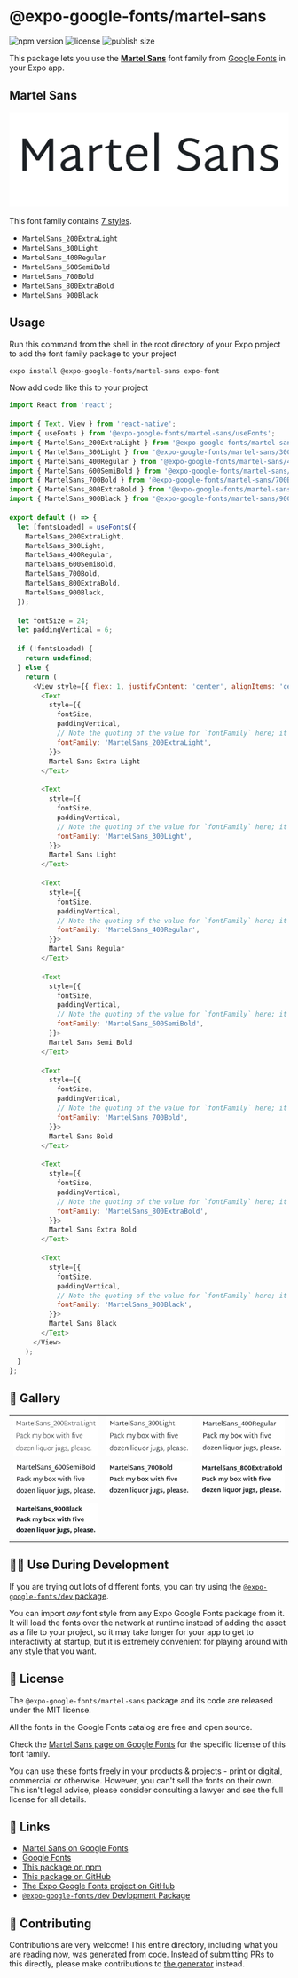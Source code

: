 # @expo-google-fonts/martel-sans

![npm version](https://flat.badgen.net/npm/v/@expo-google-fonts/martel-sans)
![license](https://flat.badgen.net/github/license/expo/google-fonts)
![publish size](https://flat.badgen.net/packagephobia/install/@expo-google-fonts/martel-sans)

This package lets you use the [**Martel Sans**](https://fonts.google.com/specimen/Martel+Sans) font family from [Google Fonts](https://fonts.google.com/) in your Expo app.

## Martel Sans

![Martel Sans](./font-family.png)

This font family contains [7 styles](#-gallery).

- `MartelSans_200ExtraLight`
- `MartelSans_300Light`
- `MartelSans_400Regular`
- `MartelSans_600SemiBold`
- `MartelSans_700Bold`
- `MartelSans_800ExtraBold`
- `MartelSans_900Black`

## Usage

Run this command from the shell in the root directory of your Expo project to add the font family package to your project
```sh
expo install @expo-google-fonts/martel-sans expo-font
```

Now add code like this to your project
```js
import React from 'react';

import { Text, View } from 'react-native';
import { useFonts } from '@expo-google-fonts/martel-sans/useFonts';
import { MartelSans_200ExtraLight } from '@expo-google-fonts/martel-sans/200ExtraLight';
import { MartelSans_300Light } from '@expo-google-fonts/martel-sans/300Light';
import { MartelSans_400Regular } from '@expo-google-fonts/martel-sans/400Regular';
import { MartelSans_600SemiBold } from '@expo-google-fonts/martel-sans/600SemiBold';
import { MartelSans_700Bold } from '@expo-google-fonts/martel-sans/700Bold';
import { MartelSans_800ExtraBold } from '@expo-google-fonts/martel-sans/800ExtraBold';
import { MartelSans_900Black } from '@expo-google-fonts/martel-sans/900Black';

export default () => {
  let [fontsLoaded] = useFonts({
    MartelSans_200ExtraLight,
    MartelSans_300Light,
    MartelSans_400Regular,
    MartelSans_600SemiBold,
    MartelSans_700Bold,
    MartelSans_800ExtraBold,
    MartelSans_900Black,
  });

  let fontSize = 24;
  let paddingVertical = 6;

  if (!fontsLoaded) {
    return undefined;
  } else {
    return (
      <View style={{ flex: 1, justifyContent: 'center', alignItems: 'center' }}>
        <Text
          style={{
            fontSize,
            paddingVertical,
            // Note the quoting of the value for `fontFamily` here; it expects a string!
            fontFamily: 'MartelSans_200ExtraLight',
          }}>
          Martel Sans Extra Light
        </Text>

        <Text
          style={{
            fontSize,
            paddingVertical,
            // Note the quoting of the value for `fontFamily` here; it expects a string!
            fontFamily: 'MartelSans_300Light',
          }}>
          Martel Sans Light
        </Text>

        <Text
          style={{
            fontSize,
            paddingVertical,
            // Note the quoting of the value for `fontFamily` here; it expects a string!
            fontFamily: 'MartelSans_400Regular',
          }}>
          Martel Sans Regular
        </Text>

        <Text
          style={{
            fontSize,
            paddingVertical,
            // Note the quoting of the value for `fontFamily` here; it expects a string!
            fontFamily: 'MartelSans_600SemiBold',
          }}>
          Martel Sans Semi Bold
        </Text>

        <Text
          style={{
            fontSize,
            paddingVertical,
            // Note the quoting of the value for `fontFamily` here; it expects a string!
            fontFamily: 'MartelSans_700Bold',
          }}>
          Martel Sans Bold
        </Text>

        <Text
          style={{
            fontSize,
            paddingVertical,
            // Note the quoting of the value for `fontFamily` here; it expects a string!
            fontFamily: 'MartelSans_800ExtraBold',
          }}>
          Martel Sans Extra Bold
        </Text>

        <Text
          style={{
            fontSize,
            paddingVertical,
            // Note the quoting of the value for `fontFamily` here; it expects a string!
            fontFamily: 'MartelSans_900Black',
          }}>
          Martel Sans Black
        </Text>
      </View>
    );
  }
};

```

## 🔡 Gallery


||||
|-|-|-|
|![MartelSans_200ExtraLight](./MartelSans_200ExtraLight.ttf.png)|![MartelSans_300Light](./MartelSans_300Light.ttf.png)|![MartelSans_400Regular](./MartelSans_400Regular.ttf.png)||
|![MartelSans_600SemiBold](./MartelSans_600SemiBold.ttf.png)|![MartelSans_700Bold](./MartelSans_700Bold.ttf.png)|![MartelSans_800ExtraBold](./MartelSans_800ExtraBold.ttf.png)||
|![MartelSans_900Black](./MartelSans_900Black.ttf.png)||||


## 👩‍💻 Use During Development

If you are trying out lots of different fonts, you can try using the [`@expo-google-fonts/dev` package](https://github.com/expo/google-fonts/tree/master/font-packages/dev#readme).

You can import *any* font style from any Expo Google Fonts package from it. It will load the fonts
over the network at runtime instead of adding the asset as a file to your project, so it may take longer
for your app to get to interactivity at startup, but it is extremely convenient
for playing around with any style that you want.

## 📖 License

The `@expo-google-fonts/martel-sans` package and its code are released under the MIT license.

All the fonts in the Google Fonts catalog are free and open source.

Check the [Martel Sans page on Google Fonts](https://fonts.google.com/specimen/Martel+Sans) for the specific license of this font family.

You can use these fonts freely in your products & projects - print or digital, commercial or otherwise. However, you can't sell the fonts on their own. This isn't legal advice, please consider consulting a lawyer and see the full license for all details.

## 🔗 Links

- [Martel Sans on Google Fonts](https://fonts.google.com/specimen/Martel+Sans)
- [Google Fonts](https://fonts.google.com/)
- [This package on npm](https://www.npmjs.com/package/@expo-google-fonts/martel-sans)
- [This package on GitHub](https://github.com/expo/google-fonts/tree/master/font-packages/martel-sans)
- [The Expo Google Fonts project on GitHub](https://github.com/expo/google-fonts)
- [`@expo-google-fonts/dev` Devlopment Package](https://github.com/expo/google-fonts/tree/master/font-packages/dev)

## 🤝 Contributing

Contributions are very welcome! This entire directory, including what you are reading now, was generated from code. Instead of submitting PRs to this directly, please make contributions to [the generator](https://github.com/expo/google-fonts/tree/master/packages/generator) instead.
